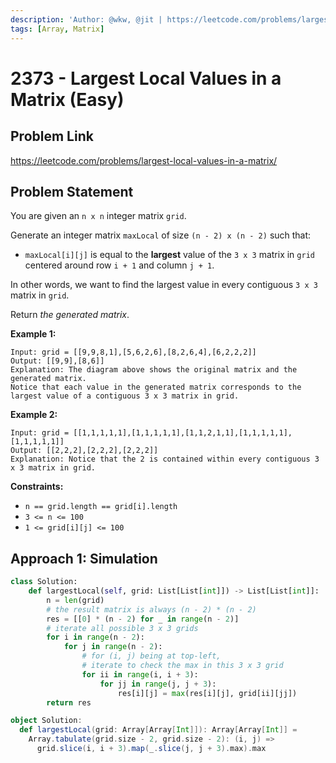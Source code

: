 ```yaml
---
description: 'Author: @wkw, @jit | https://leetcode.com/problems/largest-local-values-in-a-matrix/'
tags: [Array, Matrix]
---
```


# 2373 - Largest Local Values in a Matrix (Easy)

## Problem Link

https://leetcode.com/problems/largest-local-values-in-a-matrix/

## Problem Statement

You are given an `n x n` integer matrix `grid`.

Generate an integer matrix `maxLocal` of size `(n - 2) x (n - 2)` such that:

- `maxLocal[i][j]` is equal to the **largest** value of the `3 x 3` matrix in `grid` centered around row `i + 1` and column `j + 1`.

In other words, we want to find the largest value in every contiguous `3 x 3` matrix in `grid`.

Return _the generated matrix_.

**Example 1:**

```
Input: grid = [[9,9,8,1],[5,6,2,6],[8,2,6,4],[6,2,2,2]]
Output: [[9,9],[8,6]]
Explanation: The diagram above shows the original matrix and the generated matrix.
Notice that each value in the generated matrix corresponds to the largest value of a contiguous 3 x 3 matrix in grid.
```

**Example 2:**

```
Input: grid = [[1,1,1,1,1],[1,1,1,1,1],[1,1,2,1,1],[1,1,1,1,1],[1,1,1,1,1]]
Output: [[2,2,2],[2,2,2],[2,2,2]]
Explanation: Notice that the 2 is contained within every contiguous 3 x 3 matrix in grid.
```

**Constraints:**

- `n == grid.length == grid[i].length`
- `3 <= n <= 100`
- `1 <= grid[i][j] <= 100`

## Approach 1: Simulation

<Tabs>
<TabItem value="py" label="Python">
<SolutionAuthor name="@wkw"/>

```py
class Solution:
    def largestLocal(self, grid: List[List[int]]) -> List[List[int]]:
        n = len(grid)
        # the result matrix is always (n - 2) * (n - 2)
        res = [[0] * (n - 2) for _ in range(n - 2)]
        # iterate all possible 3 x 3 grids
        for i in range(n - 2):
            for j in range(n - 2):
                # for (i, j) being at top-left,
                # iterate to check the max in this 3 x 3 grid
                for ii in range(i, i + 3):
                    for jj in range(j, j + 3):
                        res[i][j] = max(res[i][j], grid[ii][jj])
        return res
```

</TabItem>

<TabItem value="scala" label="scala">
<SolutionAuthor name="@jit"/>

```scala
object Solution:
  def largestLocal(grid: Array[Array[Int]]): Array[Array[Int]] =
    Array.tabulate(grid.size - 2, grid.size - 2): (i, j) =>
      grid.slice(i, i + 3).map(_.slice(j, j + 3).max).max
```

</TabItem>
</Tabs>
